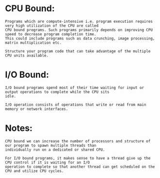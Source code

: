 CPU Bound:
==========

    Programs which are compute-intensive i.e. program execution requires very high utilization of the CPU are called
    CPU bound programs. Such programs primarily depends on improving CPU speed to decrease program completion time.
    This could include programs such as data crunching, image processing, matrix multiplication etc.

    Structure your program code that can take advantage of the multiple CPU units available.

I/O Bound:
==========

    I/O bound programs spend most of their time waiting for input or output operations to complete while the CPU sits
    idle.

    I/O operation consists of operations that write or read from main memory or network interfaces.

Notes:
======

    CPU bound we can increase the number of processors and structure of our program to spawn multiple threads than
    individually run on a dedicated or shared CPU.

    For I/O bound programs, it makes sense to have a thread give up the CPU control if it is waiting for an I/O
    operation to complete so that another thread can get scheduled on the CPU and utilize CPU cycles.